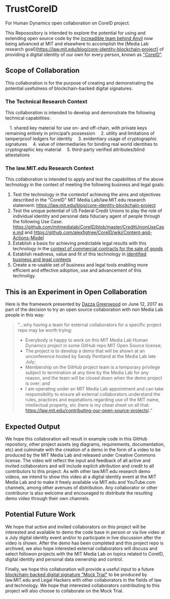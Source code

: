 # TrustCoreID
For Human Dynamics open collaboration on CoreID project.  

This Reposository is intended to explore the potential for using and extending open source code by the [increadible team behind Anvil](https://github.com/anvilresearch) now being advanced at MIT and elsewhere to accomplish the [Media Lab research goal](https://law.mit.edu/blog/core-identity-blockchain-project] of providing a digital identity of our own for every person, known as ["CoreID"](http://coreid.me).  

## Scope of Collaboration

This collaboration is for the purpose of creating and demonstrating the potential usefulness of blockchain-backed digital signatures.  

### The Technical Research Context 

This collaboration is intended to develop and demonstrate the following technical capabilities: 

 1. shared key material for use on- and off-chain, with private keys remaining entirely in principal’s possession
 2. utility and limitations of tamperproof ledgers for identity
 3. evidentiary usage of cryptographic signatures 
 4. value of intermediaries for binding real world identities to cryptographic key material
 5. third-party verified attributes/blind attestations
 
### The law.MIT.edu Research Context 

This collaboration is intended to apply and test the capabilities of the above technology in the context of meeting the following business and legal goals: 


1. Test the technology in the contextof achieving the aims and objectives described in the "CoreID" MIT Media Lab/law.MIT.edu research statement: https://law.mit.edu/blog/core-identity-blockchain-project
2. Test the unique potential of US Federal Credit Unions to play the role of individual identity and personal data fiduciary agent of people through the following Use Case: https://github.com/mitmedialab/CoreID/blob/master/CreditUnionUseCase.md and  https://github.com/alexfigtree/CoreID/wiki/Content-and-Actions-Model
3. Establish a basis for achieving predictable legal results with this technology in the [context of commercial contracts for the sale of goods](https://github.com/mitmedialab/law.MIT.edu/blob/gh-pages/MockTrial/README.md)
4. Establish readiness, value and fit of this technology in [identified business and legal contexts](https://github.com/mitmedialab/CoreID/blob/master/diagrams/README.md)
5. Create a re-usable set of business and legal tools enabling more efficient and effective adoption, use and advancement of this technoligy. 

## This is an Experiment in Open Collaboration

Here is the framework presented by [Dazza Greenwood](http://law.mit.edu/dazza) on June 12, 2017 as part of the decision to try an open source collaboration with non Media Lab people in this way:

> "...why having a team for external collaborators for a specific project repo may be worth trying:
> * Everybody is happy to work on this MIT Media Lab Human Dynamics project in some GitHub repo MIT Open Source license;
> * The project is to develop a demo that will be shown at an unconference hosted by Sandy Pentland at the Media Lab late July;
> * Membership on the GitHub project team is a temporary privilege subject to termination at any time by the Media Lab for any reason, and the team will be closed down when the demo project is over; and
> * I am operating under an MIT Media Lab appointment and can take responsibility to ensure all external collaborators understand the rules, practices and expetations regarding use of the MIT name, intellectual property, etc (here is my cheat sheet on all that: https://law.mit.edu/contributing-our-open-source-projects)."

## Expected Output

We hope this collaboration will result in example code in this GitHub repository, other project assets (eg diagrams, requirements, documentation, etc) and culminate with the creation of a demo in the form of a video to be produced by the MIT Media Lab and released under Creative Commons license.  The video will reflect the input and feedback of all active and invited collaborators and will include explicit attribution and credit to all contributors to this project.  As with other law.MIT.edu research demo videos, we intend to show this video at a digital identity event at the MIT Media Lab and to make it freely available via MIT.edu and YouTube.com channels, among other avenues of distribution.  Any collaborator or other contriburor is also welcome and encouraged to distribute the resulting demo video through their own channels. 


## Potential Future Work

We hope that active and invited collaborators on this project will be interested and available to demo the code base in person or via live video at a July digital identity event and/or to participate in live discussion after the video is shown.  After the demo has been completed and this project repo is archived, we also hope interested external collaborators will discuss and select followon projects with the MIT Media Lab on topics related to CoreID, digital identity and personal data ownership and control. 

Finally, we hope this collaboration will provide a useful input to a future [blockchain-backed digital signature "Mock Trial"](https://github.com/mitmedialab/law.MIT.edu/tree/gh-pages/MockTrial) to be produced by law.MIT.edu and Legal Hackers with other collaborators in the fields of law and technology.  We hope that interested collaborators contributing to this project will also choose to collaborate on the Mock Trial.  






